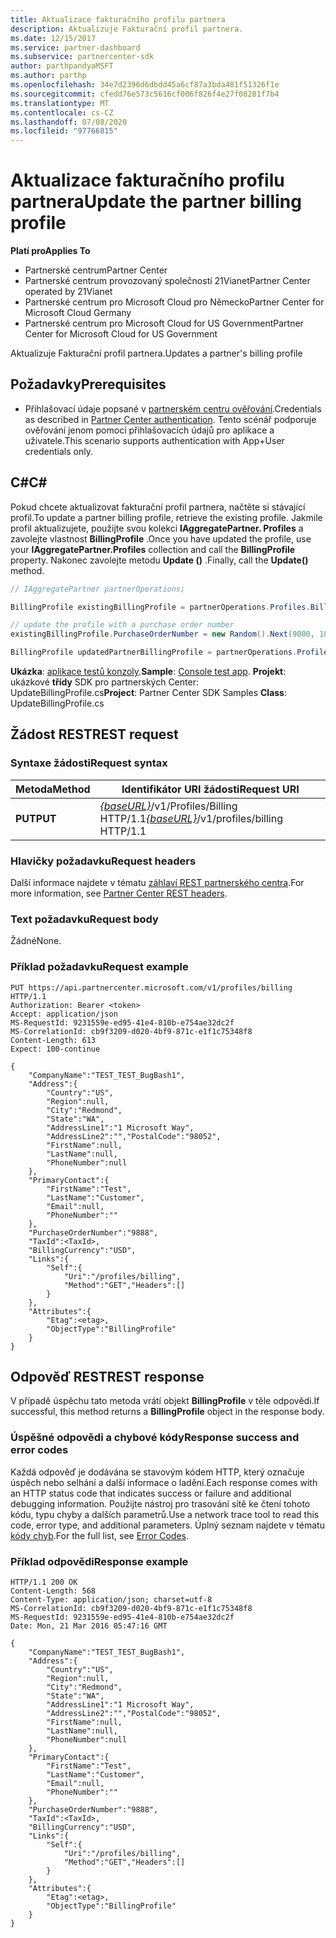 ```yaml
---
title: Aktualizace fakturačního profilu partnera
description: Aktualizuje Fakturační profil partnera.
ms.date: 12/15/2017
ms.service: partner-dashboard
ms.subservice: partnercenter-sdk
author: parthpandyaMSFT
ms.author: parthp
ms.openlocfilehash: 34e7d2396d6dbdd45a6cf87a3bda481f51326f1e
ms.sourcegitcommit: cfedd76e573c5616cf006f826f4e27f08281f7b4
ms.translationtype: MT
ms.contentlocale: cs-CZ
ms.lasthandoff: 07/08/2020
ms.locfileid: "97766815"
---
```

# <a name="update-the-partner-billing-profile"></a><span data-ttu-id="d0897-103">Aktualizace fakturačního profilu partnera</span><span class="sxs-lookup"><span data-stu-id="d0897-103">Update the partner billing profile</span></span>

<span data-ttu-id="d0897-104">**Platí pro**</span><span class="sxs-lookup"><span data-stu-id="d0897-104">**Applies To**</span></span>

- <span data-ttu-id="d0897-105">Partnerské centrum</span><span class="sxs-lookup"><span data-stu-id="d0897-105">Partner Center</span></span>
- <span data-ttu-id="d0897-106">Partnerské centrum provozovaný společností 21Vianet</span><span class="sxs-lookup"><span data-stu-id="d0897-106">Partner Center operated by 21Vianet</span></span>
- <span data-ttu-id="d0897-107">Partnerské centrum pro Microsoft Cloud pro Německo</span><span class="sxs-lookup"><span data-stu-id="d0897-107">Partner Center for Microsoft Cloud Germany</span></span>
- <span data-ttu-id="d0897-108">Partnerské centrum pro Microsoft Cloud for US Government</span><span class="sxs-lookup"><span data-stu-id="d0897-108">Partner Center for Microsoft Cloud for US Government</span></span>

<span data-ttu-id="d0897-109">Aktualizuje Fakturační profil partnera.</span><span class="sxs-lookup"><span data-stu-id="d0897-109">Updates a partner's billing profile</span></span>

## <a name="prerequisites"></a><span data-ttu-id="d0897-110">Požadavky</span><span class="sxs-lookup"><span data-stu-id="d0897-110">Prerequisites</span></span>

- <span data-ttu-id="d0897-111">Přihlašovací údaje popsané v [partnerském centru ověřování](partner-center-authentication.md).</span><span class="sxs-lookup"><span data-stu-id="d0897-111">Credentials as described in [Partner Center authentication](partner-center-authentication.md).</span></span> <span data-ttu-id="d0897-112">Tento scénář podporuje ověřování jenom pomocí přihlašovacích údajů pro aplikace a uživatele.</span><span class="sxs-lookup"><span data-stu-id="d0897-112">This scenario supports authentication with App+User credentials only.</span></span>

## <a name="c"></a><span data-ttu-id="d0897-113">C\#</span><span class="sxs-lookup"><span data-stu-id="d0897-113">C\#</span></span>

<span data-ttu-id="d0897-114">Pokud chcete aktualizovat fakturační profil partnera, načtěte si stávající profil.</span><span class="sxs-lookup"><span data-stu-id="d0897-114">To update a partner billing profile, retrieve the existing profile.</span></span> <span data-ttu-id="d0897-115">Jakmile profil aktualizujete, použijte svou kolekci **IAggregatePartner. Profiles** a zavolejte vlastnost **BillingProfile** .</span><span class="sxs-lookup"><span data-stu-id="d0897-115">Once you have updated the profile, use your **IAggregatePartner.Profiles** collection and call the **BillingProfile** property.</span></span> <span data-ttu-id="d0897-116">Nakonec zavolejte metodu **Update ()** .</span><span class="sxs-lookup"><span data-stu-id="d0897-116">Finally, call the **Update()** method.</span></span>

``` csharp
// IAggregatePartner partnerOperations;

BillingProfile existingBillingProfile = partnerOperations.Profiles.BillingProfile.Get();

// update the profile with a purchase order number
existingBillingProfile.PurchaseOrderNumber = new Random().Next(9000, 10000).ToString(CultureInfo.InvariantCulture);

BillingProfile updatedPartnerBillingProfile = partnerOperations.Profiles.BillingProfile.Update(existingBillingProfile);
```

<span data-ttu-id="d0897-117">**Ukázka**: [aplikace testů konzoly](console-test-app.md).</span><span class="sxs-lookup"><span data-stu-id="d0897-117">**Sample**: [Console test app](console-test-app.md).</span></span> <span data-ttu-id="d0897-118">**Projekt**: ukázkové **třídy** SDK pro partnerských Center: UpdateBillingProfile.cs</span><span class="sxs-lookup"><span data-stu-id="d0897-118">**Project**: Partner Center SDK Samples **Class**: UpdateBillingProfile.cs</span></span>

## <a name="rest-request"></a><span data-ttu-id="d0897-119">Žádost REST</span><span class="sxs-lookup"><span data-stu-id="d0897-119">REST request</span></span>

### <a name="request-syntax"></a><span data-ttu-id="d0897-120">Syntaxe žádosti</span><span class="sxs-lookup"><span data-stu-id="d0897-120">Request syntax</span></span>

| <span data-ttu-id="d0897-121">Metoda</span><span class="sxs-lookup"><span data-stu-id="d0897-121">Method</span></span>  | <span data-ttu-id="d0897-122">Identifikátor URI žádosti</span><span class="sxs-lookup"><span data-stu-id="d0897-122">Request URI</span></span>                                                              |
|---------|--------------------------------------------------------------------------|
| <span data-ttu-id="d0897-123">**PUT**</span><span class="sxs-lookup"><span data-stu-id="d0897-123">**PUT**</span></span> | <span data-ttu-id="d0897-124">[*{baseURL}*](partner-center-rest-urls.md)/v1/Profiles/Billing HTTP/1.1</span><span class="sxs-lookup"><span data-stu-id="d0897-124">[*{baseURL}*](partner-center-rest-urls.md)/v1/profiles/billing HTTP/1.1</span></span> |

### <a name="request-headers"></a><span data-ttu-id="d0897-125">Hlavičky požadavku</span><span class="sxs-lookup"><span data-stu-id="d0897-125">Request headers</span></span>

<span data-ttu-id="d0897-126">Další informace najdete v tématu [záhlaví REST partnerského centra](headers.md).</span><span class="sxs-lookup"><span data-stu-id="d0897-126">For more information, see [Partner Center REST headers](headers.md).</span></span>

### <a name="request-body"></a><span data-ttu-id="d0897-127">Text požadavku</span><span class="sxs-lookup"><span data-stu-id="d0897-127">Request body</span></span>

<span data-ttu-id="d0897-128">Žádné</span><span class="sxs-lookup"><span data-stu-id="d0897-128">None.</span></span>

### <a name="request-example"></a><span data-ttu-id="d0897-129">Příklad požadavku</span><span class="sxs-lookup"><span data-stu-id="d0897-129">Request example</span></span>

```http
PUT https://api.partnercenter.microsoft.com/v1/profiles/billing HTTP/1.1
Authorization: Bearer <token>
Accept: application/json
MS-RequestId: 9231559e-ed95-41e4-810b-e754ae32dc2f
MS-CorrelationId: cb9f3209-d020-4bf9-871c-e1f1c75348f8
Content-Length: 613
Expect: 100-continue

{
    "CompanyName":"TEST_TEST_BugBash1",
    "Address":{
        "Country":"US",
        "Region":null,
        "City":"Redmond",
        "State":"WA",
        "AddressLine1":"1 Microsoft Way",
        "AddressLine2":"","PostalCode":"98052",
        "FirstName":null,
        "LastName":null,
        "PhoneNumber":null
    },
    "PrimaryContact":{
        "FirstName":"Test",
        "LastName":"Customer",
        "Email":null,
        "PhoneNumber":""
    },
    "PurchaseOrderNumber":"9888",
    "TaxId":<TaxId>,
    "BillingCurrency":"USD",
    "Links":{
        "Self":{
            "Uri":"/profiles/billing",
            "Method":"GET","Headers":[]
        }
    },
    "Attributes":{
        "Etag":<etag>,
        "ObjectType":"BillingProfile"
    }
}
```

## <a name="rest-response"></a><span data-ttu-id="d0897-130">Odpověď REST</span><span class="sxs-lookup"><span data-stu-id="d0897-130">REST response</span></span>

<span data-ttu-id="d0897-131">V případě úspěchu tato metoda vrátí objekt **BillingProfile** v těle odpovědi.</span><span class="sxs-lookup"><span data-stu-id="d0897-131">If successful, this method returns a **BillingProfile** object in the response body.</span></span>

### <a name="response-success-and-error-codes"></a><span data-ttu-id="d0897-132">Úspěšné odpovědi a chybové kódy</span><span class="sxs-lookup"><span data-stu-id="d0897-132">Response success and error codes</span></span>

<span data-ttu-id="d0897-133">Každá odpověď je dodávána se stavovým kódem HTTP, který označuje úspěch nebo selhání a další informace o ladění.</span><span class="sxs-lookup"><span data-stu-id="d0897-133">Each response comes with an HTTP status code that indicates success or failure and additional debugging information.</span></span> <span data-ttu-id="d0897-134">Použijte nástroj pro trasování sítě ke čtení tohoto kódu, typu chyby a dalších parametrů.</span><span class="sxs-lookup"><span data-stu-id="d0897-134">Use a network trace tool to read this code, error type, and additional parameters.</span></span> <span data-ttu-id="d0897-135">Úplný seznam najdete v tématu [kódy chyb](error-codes.md).</span><span class="sxs-lookup"><span data-stu-id="d0897-135">For the full list, see [Error Codes](error-codes.md).</span></span>

### <a name="response-example"></a><span data-ttu-id="d0897-136">Příklad odpovědi</span><span class="sxs-lookup"><span data-stu-id="d0897-136">Response example</span></span>

```http
HTTP/1.1 200 OK
Content-Length: 568
Content-Type: application/json; charset=utf-8
MS-CorrelationId: cb9f3209-d020-4bf9-871c-e1f1c75348f8
MS-RequestId: 9231559e-ed95-41e4-810b-e754ae32dc2f
Date: Mon, 21 Mar 2016 05:47:16 GMT

{
    "CompanyName":"TEST_TEST_BugBash1",
    "Address":{
        "Country":"US",
        "Region":null,
        "City":"Redmond",
        "State":"WA",
        "AddressLine1":"1 Microsoft Way",
        "AddressLine2":"","PostalCode":"98052",
        "FirstName":null,
        "LastName":null,
        "PhoneNumber":null
    },
    "PrimaryContact":{
        "FirstName":"Test",
        "LastName":"Customer",
        "Email":null,
        "PhoneNumber":""
    },
    "PurchaseOrderNumber":"9888",
    "TaxId":<TaxId>,
    "BillingCurrency":"USD",
    "Links":{
        "Self":{
            "Uri":"/profiles/billing",
            "Method":"GET","Headers":[]
        }
    },
    "Attributes":{
        "Etag":<etag>,
        "ObjectType":"BillingProfile"
    }
}
```
